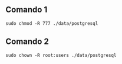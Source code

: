## Comando 1
`sudo chmod -R 777 ./data/postgresql`

## Comando 2
`sudo chown -R root:users ./data/postgresql`